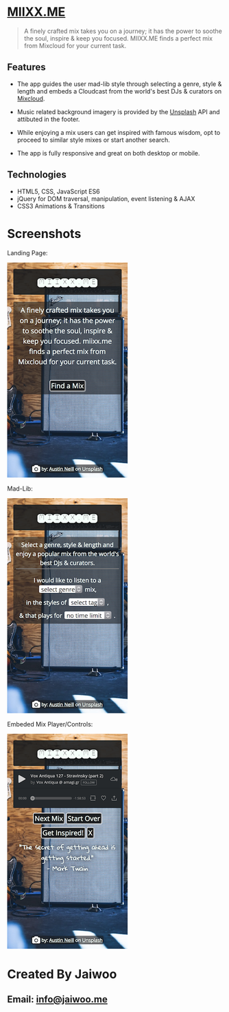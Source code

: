 # [MIIXX.ME](https://miixx.me)

> A finely crafted mix takes you on a journey; it has the power to soothe the soul, inspire & keep you focused. MIIXX.ME finds a perfect mix from Mixcloud for your current task.

## Features

- The app guides the user mad-lib style through selecting a genre, style & length and embeds a Cloudcast from the world's best DJs & curators on [Mixcloud](https://mixcloud.com).

- Music related background imagery is provided by the [Unsplash](https://unsplash.com) API and attibuted in the footer.

- While enjoying a mix users can get inspired with famous wisdom, opt to proceed to similar style mixes or start another search.

- The app is fully responsive and great on both desktop or mobile.

## Technologies

- HTML5, CSS, JavaScript ES6
- jQuery for DOM traversal, manipulation, event listening & AJAX
- CSS3 Animations & Transitions

# Screenshots

Landing Page:

![landing page](/img/screenshots/landing_page.png)

Mad-Lib:

![mad lib](/img/screenshots/mad-lib_form.png)

Embeded Mix Player/Controls:

![mix player](/img/screenshots/iframe_player.png)

# Created By Jaiwoo

## Email: info@jaiwoo.me